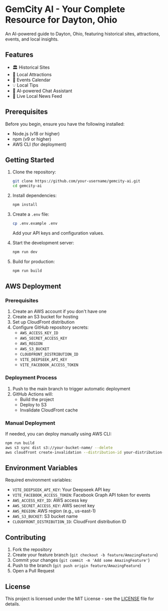# GemCity AI - Your Complete Resource for Dayton, Ohio

An AI-powered guide to Dayton, Ohio, featuring historical sites, attractions, events, and local insights.

## Features

- 🏛️ Historical Sites
- 🎨 Local Attractions
- 📅 Events Calendar
- 💡 Local Tips
- 🤖 AI-powered Chat Assistant
- 📰 Live Local News Feed

## Prerequisites

Before you begin, ensure you have the following installed:
- Node.js (v18 or higher)
- npm (v9 or higher)
- AWS CLI (for deployment)

## Getting Started

1. Clone the repository:
   ```bash
   git clone https://github.com/your-username/gemcity-ai.git
   cd gemcity-ai
   ```

2. Install dependencies:
   ```bash
   npm install
   ```

3. Create a `.env` file:
   ```bash
   cp .env.example .env
   ```
   Add your API keys and configuration values.

4. Start the development server:
   ```bash
   npm run dev
   ```

5. Build for production:
   ```bash
   npm run build
   ```

## AWS Deployment

### Prerequisites

1. Create an AWS account if you don't have one
2. Create an S3 bucket for hosting
3. Set up CloudFront distribution
4. Configure GitHub repository secrets:
   - `AWS_ACCESS_KEY_ID`
   - `AWS_SECRET_ACCESS_KEY`
   - `AWS_REGION`
   - `AWS_S3_BUCKET`
   - `CLOUDFRONT_DISTRIBUTION_ID`
   - `VITE_DEEPSEEK_API_KEY`
   - `VITE_FACEBOOK_ACCESS_TOKEN`

### Deployment Process

1. Push to the main branch to trigger automatic deployment
2. GitHub Actions will:
   - Build the project
   - Deploy to S3
   - Invalidate CloudFront cache

### Manual Deployment

If needed, you can deploy manually using AWS CLI:

```bash
npm run build
aws s3 sync dist s3://your-bucket-name/ --delete
aws cloudfront create-invalidation --distribution-id your-distribution-id --paths "/*"
```

## Environment Variables

Required environment variables:
- `VITE_DEEPSEEK_API_KEY`: Your Deepseek API key
- `VITE_FACEBOOK_ACCESS_TOKEN`: Facebook Graph API token for events
- `AWS_ACCESS_KEY_ID`: AWS access key
- `AWS_SECRET_ACCESS_KEY`: AWS secret key
- `AWS_REGION`: AWS region (e.g., us-east-1)
- `AWS_S3_BUCKET`: S3 bucket name
- `CLOUDFRONT_DISTRIBUTION_ID`: CloudFront distribution ID

## Contributing

1. Fork the repository
2. Create your feature branch (`git checkout -b feature/AmazingFeature`)
3. Commit your changes (`git commit -m 'Add some AmazingFeature'`)
4. Push to the branch (`git push origin feature/AmazingFeature`)
5. Open a Pull Request

## License

This project is licensed under the MIT License - see the [LICENSE](LICENSE) file for details.